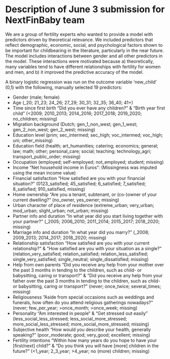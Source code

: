 # Description of June 3 submission for NextFinBaby team
We are a group of fertility experts who wanted to provide a model with predictors driven by theoretical relevance. We included predictors that reflect demographic, economic, social, and psychological factors shown to be important for childbearing in the literature, particularly in the near future. The model includes interactions between gender and all other predictors in the model. These interactions were motivated because a) theoretically, many variables tend to have different relationships with fertility for women and men, and b) it improved the predictive accuracy of the model. 

A binary logistic regression was run on the outcome variable ‘new_child’ (0,1) with the following, manually selected 19 predictors:
-	Gender (male; female)
-	Age (_20; 21_23; 24_26; 27_29; 30_31; 32_35; 36_40; 41+)
-	Time since first birth “Did you ever have any children?” & “Birth year first child” (<2009; 2010_2013; 2014_2016; 2017_2018; 2019_2020; no_children; missing)
-	Migration background (Dutch; gen_1_non_west; gen_1_west; gen_2_non_west; gen_2_west; missing)
-	Education level (prim; sec_intermed; sec_high; voc_intermed; voc_high; uni; other_missing)
-	Education field (health; art_humanities; catering; economics; general; law; math; other; personal_care; social; teaching; technology_agri; transport_public_order; missing)
-	Occupation (employed; self-employed; not_employed; student; missing)
-	Income “Net household income in Euros”: (Missingness was imputed using the mean income value)
-	Financial satisfaction “How satisfied are you with your financial situation?” (0123_satisfied; 45_satisfied; 6_satisfied; 7_satisfied; 8_satisfied; 910_satisfied, missing)
-	Home ownership “Are you a tenant, subtenant, or (co-)owner of your current dwelling?” (no_owner, yes_owner; missing)
-	Urban character of place of residence (extreme_urban; very_urban; mod_urban; slight_urban; not_urban; missing)
-	Partner info and duration “In what year did you start living together with your partner?” (_2005; 2006_2010; 2011_2014; 2015_2017; 2018_2020; missing)
-	Marriage info and duration “In what year did you marry?” (_2008; 2009_2013; 2014_2017; 2018_2020; missing)
-	Relationship satisfaction “How satisfied are you with your current relationship?” & ”How satisfied are you with your situation as a single?” (relation_very_satisfied; relation_satisfied; relation_less_satisfied; single_very_satisfied; single_neutral; single_dissatisfied; missing)
-	Help from own parents “Did you receive any help from your mother over the past 3 months in tending to the children, such as child- or babysitting, caring or transport?” & “Did you receive any help from your father over the past 3 months in tending to the children, such as child- or babysitting, caring or transport?” (never; once_twice; several_times; missing)
-	Religiousness ”Aside from special occasions such as weddings and funerals, how often do you attend religious gatherings nowadays?” (never; few_per_year; >once_month; >once_week; missing)
-	Personality “Am interested in people“ & “Get stressed out easily” (less_social_less_stressed; less_social_more_stressed; more_social_less_stressed; more_social_more_stressed; missing)
-	Subjective health “How would you describe your health, generally speaking?” (poor_moderate; good; very_good; excellent; missing)
-	Fertility intentions “Within how many years do you hope to have your [first/next] child?” & “Do you think you will have [more] children in the future?” (<1_year; 2_3_year; >4_year; no (more) children; missing)





